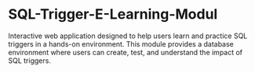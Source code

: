 # SQL-Trigger-E-Learning-Modul
Interactive web application designed to help users learn and practice SQL triggers in a hands-on environment. This module provides a  database environment where users can create, test, and understand the impact of SQL triggers.
